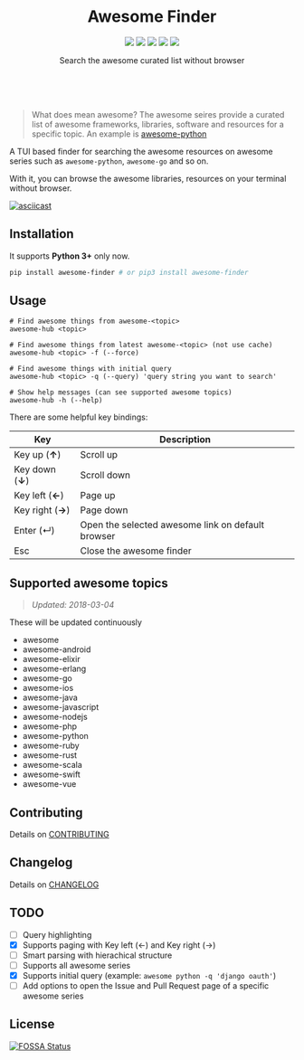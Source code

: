 <br><br>

<h1 align="center">Awesome Finder</h1>

<p align="center">
  <a href="/LICENSE"><img src="https://img.shields.io/badge/license-MIT-blue.svg"/></a>
  <a href="https://app.fossa.io/projects/git%2Bgithub.com%2Fmingrammer%2Fawesome-finder?ref=badge_shield" alt="FOSSA Status"><img src="https://app.fossa.io/api/projects/git%2Bgithub.com%2Fmingrammer%2Fawesome-finder.svg?type=shield"/></a>
  <a href="https://badge.fury.io/py/awesome-finder"><img src="https://badge.fury.io/py/awesome-finder.svg"/></a>
  <a href="https://docs.python.org/3/index.html"><img src="https://img.shields.io/badge/python-3.5, 3.6-blue.svg"/></a>
  <a href="https://www.python.org/dev/peps/pep-0008"><img src="https://img.shields.io/badge/code%20style-PEP8-brightgreen.svg"/></a>
</p>

<p align="center">
  Search the awesome curated list without browser
</p>

<br><br><br>

> What does mean awesome? The awesome seires provide a curated list of awesome frameworks, libraries, software and resources for a specific topic. An example is [awesome-python](https://github.com/vinta/awesome-python)

A TUI based finder for searching the awesome resources on awesome series such as `awesome-python`, `awesome-go` and so on.

With it, you can browse the awesome libraries, resources on your terminal without browser.

[![asciicast](https://asciinema.org/a/OOdH9rLVBvReK3K6n7pZvruf9.png)](https://asciinema.org/a/OOdH9rLVBvReK3K6n7pZvruf9)

## Installation

It supports **Python 3+** only now.

```bash
pip install awesome-finder # or pip3 install awesome-finder 
```

## Usage

```console
# Find awesome things from awesome-<topic>
awesome-hub <topic>

# Find awesome things from latest awesome-<topic> (not use cache)
awesome-hub <topic> -f (--force)

# Find awesome things with initial query
awesome-hub <topic> -q (--query) 'query string you want to search'

# Show help messages (can see supported awesome topics)
awesome-hub -h (--help)
```

There are some helpful key bindings:

| Key               | Description                              |
| ----------------- | ---------------------------------------- |
| Key up (**↑**)    | Scroll up                                |
| Key down  (**↓**) | Scroll down                              |
| Key left (**←**)  | Page up                                  |
| Key right (**→**) | Page down                                |
| Enter (↵)         | Open the selected awesome link on default browser |
| Esc               | Close the awesome finder                 |

## Supported awesome topics

>  *Updated: 2018-03-04*

These will be updated continuously

- awesome
- awesome-android
- awesome-elixir
- awesome-erlang
- awesome-go
- awesome-ios
- awesome-java
- awesome-javascript
- awesome-nodejs
- awesome-php
- awesome-python
- awesome-ruby
- awesome-rust
- awesome-scala
- awesome-swift
- awesome-vue

## Contributing

Details on [CONTRIBUTING](CONTRIBUTING.md)

## Changelog

Details on [CHANGELOG](CHANGELOG.md)

## TODO

* [ ] Query highlighting
* [x] Supports paging with Key left (←) and Key right (→)
* [ ] Smart parsing with hierachical structure
* [ ] Supports all awesome series
* [x] Supports initial query (example: `awesome python -q 'django oauth'`)
* [ ] Add options to open the Issue and Pull Request page of a specific awesome series

## License

[![FOSSA Status](https://app.fossa.io/api/projects/git%2Bgithub.com%2Fmingrammer%2Fawesome-finder.svg?type=large)](https://app.fossa.io/projects/git%2Bgithub.com%2Fmingrammer%2Fawesome-finder?ref=badge_large)

